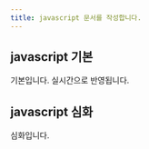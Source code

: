 ```yaml
---
title: javascript 문서를 작성합니다.
---
```


## javascript 기본

기본입니다. 실시간으로 반영됩니다.

## javascript 심화

심화입니다.
